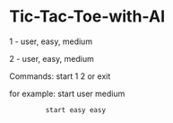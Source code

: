 # Tic-Tac-Toe-with-AI

1 - user, easy, medium

2 - user, easy, medium

Commands: start 1 2 or exit

for example: start user medium

             start easy easy
             
          
